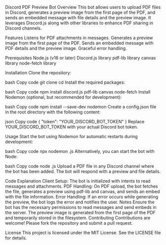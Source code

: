 Discord PDF Preview Bot
Overview
This bot allows users to upload PDF files in Discord, generates a preview image from the first page of the PDF, and sends an embedded message with file details and the preview image. It leverages Discord.js along with other libraries to enhance PDF sharing in Discord channels.

Features
Listens for PDF attachments in messages.
Generates a preview image from the first page of the PDF.
Sends an embedded message with PDF details and the preview image.
Graceful error handling.

Prerequisites
Node.js (v16 or later)
Discord.js library
pdf-lib library
canvas library
node-fetch library

Installation
Clone the repository:

bash
Copy code
git clone <repository-url>
cd <repository-directory>
Install the required packages:

bash
Copy code
npm install discord.js pdf-lib canvas node-fetch
Install Nodemon (optional, but recommended for development):

bash
Copy code
npm install --save-dev nodemon
Create a config.json file in the root directory with the following content:

json
Copy code
{
    "token": "YOUR_DISCORD_BOT_TOKEN"
}
Replace YOUR_DISCORD_BOT_TOKEN with your actual Discord bot token.

Usage
Start the bot using Nodemon for automatic restarts during development:

bash
Copy code
npx nodemon <your-bot-file>.js
Alternatively, you can start the bot with Node:

bash
Copy code
node <your-bot-file>.js
Upload a PDF file in any Discord channel where the bot has been added. The bot will respond with a preview and file details.

Code Explanation
Client Setup: The bot is initialized with intents to read messages and attachments.
PDF Handling: On PDF upload, the bot fetches the file, generates a preview using pdf-lib and canvas, and sends an embed with the file information.
Error Handling: If an error occurs while generating the preview, the bot logs the error and notifies the user.
Notes
Ensure the bot has the necessary permissions to read messages and send embeds in the server.
The preview image is generated from the first page of the PDF and temporarily stored in the filesystem.
Contributing
Contributions are welcome! Please fork the repository and submit a pull request.

License
This project is licensed under the MIT License. See the LICENSE file for details.